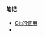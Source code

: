 <h4><b>笔记</b></h4>
<ul>
  <li><a href="http://www.jianshu.com/p/6ae3697a7c93">Git的使用</a></li>
  <li><a href="https://github.com/ShaunChou/typeScript/blob/master/image/1.jpg"></li>
</ul>
